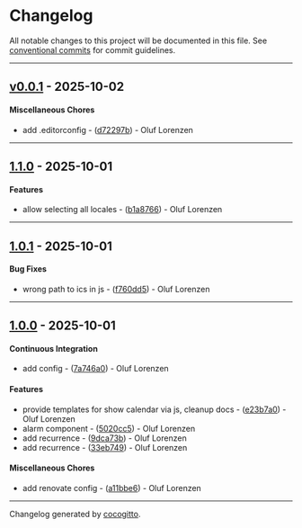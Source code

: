 # Changelog
All notable changes to this project will be documented in this file. See [conventional commits](https://www.conventionalcommits.org/) for commit guidelines.

- - -
## [v0.0.1](https://github.com/finkregh/hugo-theme-component-ical@/compare/d72297b2aa54cf8f5a26d4ae83245ffb8ebd768e..v0.0.1) - 2025-10-02
#### Miscellaneous Chores
- add .editorconfig - ([d72297b](https://github.com/finkregh/hugo-theme-component-ical@/commit/d72297b2aa54cf8f5a26d4ae83245ffb8ebd768e)) - Oluf Lorenzen

- - -

## [1.1.0](https://github.com/finkregh/hugo-theme-component-ical@/compare/b1a8766719537ad4dabfa68023cea8677ed8c370..1.1.0) - 2025-10-01
#### Features
- allow selecting all locales - ([b1a8766](https://github.com/finkregh/hugo-theme-component-ical@/commit/b1a8766719537ad4dabfa68023cea8677ed8c370)) - Oluf Lorenzen

- - -

## [1.0.1](https://github.com/finkregh/hugo-theme-component-ical@/compare/f760dd52cde72c2383891d0b60ab24d27ff4d9c4..1.0.1) - 2025-10-01
#### Bug Fixes
- wrong path to ics in js - ([f760dd5](https://github.com/finkregh/hugo-theme-component-ical@/commit/f760dd52cde72c2383891d0b60ab24d27ff4d9c4)) - Oluf Lorenzen

- - -

## [1.0.0](https://github.com/finkregh/hugo-theme-component-ical@/compare/33eb74923a798a664a0c3d08ea73c369915c7c74..1.0.0) - 2025-10-01
#### Continuous Integration
- add config - ([7a746a0](https://github.com/finkregh/hugo-theme-component-ical@/commit/7a746a02ed99218732093c2b4238b4f73c635b89)) - Oluf Lorenzen
#### Features
- provide templates for show calendar via js, cleanup docs - ([e23b7a0](https://github.com/finkregh/hugo-theme-component-ical@/commit/e23b7a0aaab47a0314f42fef4365ed5c2611be79)) - Oluf Lorenzen
- alarm component - ([5020cc5](https://github.com/finkregh/hugo-theme-component-ical@/commit/5020cc5d874304c451d144e6c7f4e58b24ea9b7c)) - Oluf Lorenzen
- add recurrence - ([9dca73b](https://github.com/finkregh/hugo-theme-component-ical@/commit/9dca73bc82616826ead1609d7a683c57b9d8eca2)) - Oluf Lorenzen
- add recurrence - ([33eb749](https://github.com/finkregh/hugo-theme-component-ical@/commit/33eb74923a798a664a0c3d08ea73c369915c7c74)) - Oluf Lorenzen
#### Miscellaneous Chores
- add renovate config - ([a11bbe6](https://github.com/finkregh/hugo-theme-component-ical@/commit/a11bbe6e6a65ef6b2a24ba34cefc48f615b7e133)) - Oluf Lorenzen

- - -

Changelog generated by [cocogitto](https://github.com/cocogitto/cocogitto).
